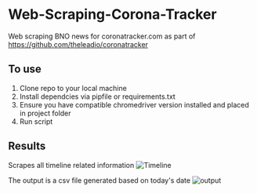 # Web-Scraping-Corona-Tracker
Web scraping BNO news for coronatracker.com as part of https://github.com/theleadio/coronatracker

## To use
1. Clone repo to your local machine
2. Install dependcies via pipfile or requirements.txt
3. Ensure you have compatible chromedriver version installed and placed in project folder
4. Run script

## Results
Scrapes all timeline related information
![Timeline](../master/Pictures/timeline.png)

The output is a csv file generated based on today's date
![output](../master/Pictures/output.png)
